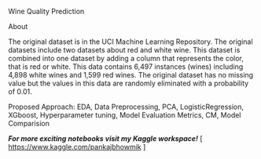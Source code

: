Wine Quality Prediction


About

The original dataset is in the UCI Machine Learning Repository. The original datasets include two datasets about red and white wine. This dataset is combined into one dataset by adding a column that represents the color, that is red or white. This data contains 6,497 instances (wines) including 4,898 white wines and 1,599 red wines. The original dataset has no missing value but the values in this data are randomly eliminated with a probability of 0.01.

Proposed Approach: 
EDA, Data Preprocessing, PCA, LogisticRegression,  XGboost, Hyperparameter tuning, Model Evaluation Metrics, CM, Model Comparision


***For more exciting notebooks visit my Kaggle workspace!***  [ https://www.kaggle.com/pankajbhowmik ]